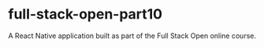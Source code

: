 # full-stack-open-part10

A React Native application built as part of the Full Stack Open online course.
